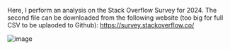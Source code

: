 Here, I perform an analysis on the Stack Overflow Survey for 2024. 
The second file can be downloaded from the following website (too big for full CSV to be uplaoded to Github):
https://survey.stackoverflow.co/


![image](https://github.com/user-attachments/assets/009cc739-ad0f-4855-8add-05dab879be77)
